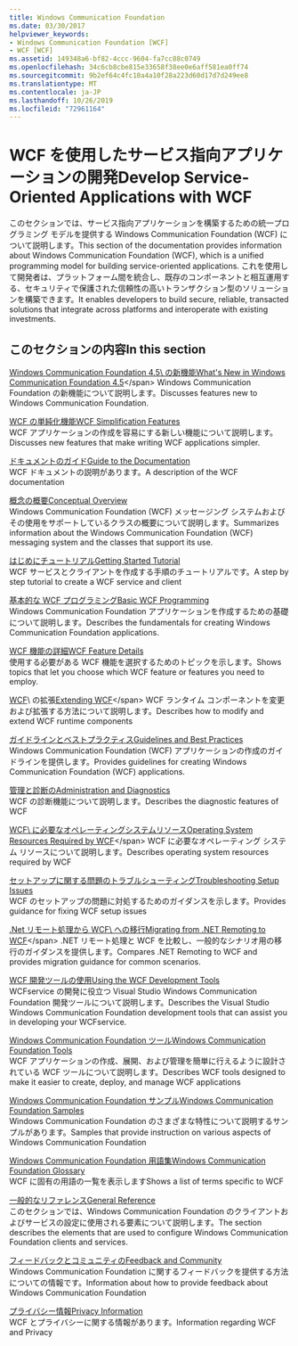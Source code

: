 ```yaml
---
title: Windows Communication Foundation
ms.date: 03/30/2017
helpviewer_keywords:
- Windows Communication Foundation [WCF]
- WCF [WCF]
ms.assetid: 149348a6-bf82-4ccc-9604-fa7cc88c0749
ms.openlocfilehash: 34c6cb8cbe815e33658f38ee0e6aff581ea0ff74
ms.sourcegitcommit: 9b2ef64c4fc10a4a10f28a223d60d17d7d249ee8
ms.translationtype: MT
ms.contentlocale: ja-JP
ms.lasthandoff: 10/26/2019
ms.locfileid: "72961164"
---
```

# <a name="develop-service-oriented-applications-with-wcf"></a><span data-ttu-id="4f893-102">WCF を使用したサービス指向アプリケーションの開発</span><span class="sxs-lookup"><span data-stu-id="4f893-102">Develop Service-Oriented Applications with WCF</span></span>

<span data-ttu-id="4f893-103">このセクションでは、サービス指向アプリケーションを構築するための統一プログラミング モデルを提供する Windows Communication Foundation (WCF) について説明します。</span><span class="sxs-lookup"><span data-stu-id="4f893-103">This section of the documentation provides information about Windows Communication Foundation (WCF), which is a unified programming model for building service-oriented applications.</span></span> <span data-ttu-id="4f893-104">これを使用して開発者は、プラットフォーム間を統合し、既存のコンポーネントと相互運用する、セキュリティで保護された信頼性の高いトランザクション型のソリューションを構築できます。</span><span class="sxs-lookup"><span data-stu-id="4f893-104">It enables developers to build secure, reliable, transacted solutions that integrate across platforms and interoperate with existing investments.</span></span>

## <a name="in-this-section"></a><span data-ttu-id="4f893-105">このセクションの内容</span><span class="sxs-lookup"><span data-stu-id="4f893-105">In this section</span></span>

 <span data-ttu-id="4f893-106">[Windows Communication Foundation 4.5\ の新機能](whats-new.md)</span><span class="sxs-lookup"><span data-stu-id="4f893-106">[What's New in Windows Communication Foundation 4.5](whats-new.md)\</span></span>
 <span data-ttu-id="4f893-107">Windows Communication Foundation の新機能について説明します。</span><span class="sxs-lookup"><span data-stu-id="4f893-107">Discusses features new to Windows Communication Foundation.</span></span>

 <span data-ttu-id="4f893-108">[WCF の単純化機能](wcf-simplification-features.md)</span><span class="sxs-lookup"><span data-stu-id="4f893-108">[WCF Simplification Features](wcf-simplification-features.md)</span></span>\
 <span data-ttu-id="4f893-109">WCF アプリケーションの作成を容易にする新しい機能について説明します。</span><span class="sxs-lookup"><span data-stu-id="4f893-109">Discusses new features that make writing WCF applications simpler.</span></span>

 <span data-ttu-id="4f893-110">[ドキュメントのガイド](guide-to-the-documentation.md)</span><span class="sxs-lookup"><span data-stu-id="4f893-110">[Guide to the Documentation](guide-to-the-documentation.md)</span></span>\
 <span data-ttu-id="4f893-111">WCF ドキュメントの説明があります。</span><span class="sxs-lookup"><span data-stu-id="4f893-111">A description of the WCF documentation</span></span>

 <span data-ttu-id="4f893-112">[概念の概要](conceptual-overview.md)</span><span class="sxs-lookup"><span data-stu-id="4f893-112">[Conceptual Overview](conceptual-overview.md)</span></span>\
 <span data-ttu-id="4f893-113">Windows Communication Foundation (WCF) メッセージング システムおよびその使用をサポートしているクラスの概要について説明します。</span><span class="sxs-lookup"><span data-stu-id="4f893-113">Summarizes information about the Windows Communication Foundation (WCF) messaging system and the classes that support its use.</span></span>

 <span data-ttu-id="4f893-114">[はじめにチュートリアル](getting-started-tutorial.md)</span><span class="sxs-lookup"><span data-stu-id="4f893-114">[Getting Started Tutorial](getting-started-tutorial.md)</span></span>\
 <span data-ttu-id="4f893-115">WCF サービスとクライアントを作成する手順のチュートリアルです。</span><span class="sxs-lookup"><span data-stu-id="4f893-115">A step by step tutorial to create a WCF service and client</span></span>

 <span data-ttu-id="4f893-116">[基本的な WCF プログラミング](basic-wcf-programming.md)</span><span class="sxs-lookup"><span data-stu-id="4f893-116">[Basic WCF Programming](basic-wcf-programming.md)</span></span>\
 <span data-ttu-id="4f893-117">Windows Communication Foundation アプリケーションを作成するための基礎について説明します。</span><span class="sxs-lookup"><span data-stu-id="4f893-117">Describes the fundamentals for creating Windows Communication Foundation applications.</span></span>

 <span data-ttu-id="4f893-118">[WCF 機能の詳細](./feature-details/index.md)</span><span class="sxs-lookup"><span data-stu-id="4f893-118">[WCF Feature Details](./feature-details/index.md)</span></span>\
 <span data-ttu-id="4f893-119">使用する必要がある WCF 機能を選択するためのトピックを示します。</span><span class="sxs-lookup"><span data-stu-id="4f893-119">Shows topics that let you choose which WCF feature or features you need to employ.</span></span>

 <span data-ttu-id="4f893-120">[WCF](./extending/index.md)\ の拡張</span><span class="sxs-lookup"><span data-stu-id="4f893-120">[Extending WCF](./extending/index.md)\</span></span>
 <span data-ttu-id="4f893-121">WCF ランタイム コンポーネントを変更および拡張する方法について説明します。</span><span class="sxs-lookup"><span data-stu-id="4f893-121">Describes how to modify and extend WCF runtime components</span></span>

 <span data-ttu-id="4f893-122">[ガイドラインとベストプラクティス](guidelines-and-best-practices.md)</span><span class="sxs-lookup"><span data-stu-id="4f893-122">[Guidelines and Best Practices](guidelines-and-best-practices.md)</span></span>\
 <span data-ttu-id="4f893-123">Windows Communication Foundation (WCF) アプリケーションの作成のガイドラインを提供します。</span><span class="sxs-lookup"><span data-stu-id="4f893-123">Provides guidelines for creating Windows Communication Foundation (WCF) applications.</span></span>

 <span data-ttu-id="4f893-124">[管理と診断の](./diagnostics/index.md)</span><span class="sxs-lookup"><span data-stu-id="4f893-124">[Administration and Diagnostics](./diagnostics/index.md)</span></span>\
 <span data-ttu-id="4f893-125">WCF の診断機能について説明します。</span><span class="sxs-lookup"><span data-stu-id="4f893-125">Describes the diagnostic features of WCF</span></span>

 <span data-ttu-id="4f893-126">[WCF\ に必要なオペレーティングシステムリソース](operating-system-resources-required-by-wcf.md)</span><span class="sxs-lookup"><span data-stu-id="4f893-126">[Operating System Resources Required by WCF](operating-system-resources-required-by-wcf.md)\</span></span>
 <span data-ttu-id="4f893-127">WCF に必要なオペレーティング システム リソースについて説明します。</span><span class="sxs-lookup"><span data-stu-id="4f893-127">Describes operating system resources required by WCF</span></span>

 <span data-ttu-id="4f893-128">[セットアップに関する問題のトラブルシューティング](troubleshooting-setup-issues.md)</span><span class="sxs-lookup"><span data-stu-id="4f893-128">[Troubleshooting Setup Issues](troubleshooting-setup-issues.md)</span></span>\
 <span data-ttu-id="4f893-129">WCF のセットアップの問題に対処するためのガイダンスを示します。</span><span class="sxs-lookup"><span data-stu-id="4f893-129">Provides guidance for fixing WCF setup issues</span></span>

 <span data-ttu-id="4f893-130">[.Net リモート処理から WCF\ への移行](migrating-from-net-remoting-to-wcf.md)</span><span class="sxs-lookup"><span data-stu-id="4f893-130">[Migrating from .NET Remoting to WCF](migrating-from-net-remoting-to-wcf.md)\</span></span>
 <span data-ttu-id="4f893-131">.NET リモート処理と WCF を比較し、一般的なシナリオ用の移行のガイダンスを提供します。</span><span class="sxs-lookup"><span data-stu-id="4f893-131">Compares .NET Remoting to WCF and provides migration guidance for common scenarios.</span></span>

 <span data-ttu-id="4f893-132">[WCF 開発ツールの使用](using-the-wcf-development-tools.md)</span><span class="sxs-lookup"><span data-stu-id="4f893-132">[Using the WCF Development Tools](using-the-wcf-development-tools.md)</span></span>\
 <span data-ttu-id="4f893-133">WCFservice の開発に役立つ Visual Studio Windows Communication Foundation 開発ツールについて説明します。</span><span class="sxs-lookup"><span data-stu-id="4f893-133">Describes the Visual Studio Windows Communication Foundation development tools that can assist you in developing your WCFservice.</span></span>

 <span data-ttu-id="4f893-134">[Windows Communication Foundation ツール](tools.md)</span><span class="sxs-lookup"><span data-stu-id="4f893-134">[Windows Communication Foundation Tools](tools.md)</span></span>\
 <span data-ttu-id="4f893-135">WCF アプリケーションの作成、展開、および管理を簡単に行えるように設計されている WCF ツールについて説明します。</span><span class="sxs-lookup"><span data-stu-id="4f893-135">Describes WCF tools designed to make it easier to create, deploy, and manage WCF applications</span></span>

 <span data-ttu-id="4f893-136">[Windows Communication Foundation サンプル](./samples/index.md)</span><span class="sxs-lookup"><span data-stu-id="4f893-136">[Windows Communication Foundation Samples](./samples/index.md)</span></span>\
 <span data-ttu-id="4f893-137">Windows Communication Foundation のさまざまな特性について説明するサンプルがあります。</span><span class="sxs-lookup"><span data-stu-id="4f893-137">Samples that provide instruction on various aspects of Windows Communication Foundation</span></span>

 <span data-ttu-id="4f893-138">[Windows Communication Foundation 用語集](glossary.md)</span><span class="sxs-lookup"><span data-stu-id="4f893-138">[Windows Communication Foundation Glossary](glossary.md)</span></span>\
 <span data-ttu-id="4f893-139">WCF に固有の用語の一覧を表示します</span><span class="sxs-lookup"><span data-stu-id="4f893-139">Shows a list of terms specific to WCF</span></span>

 <span data-ttu-id="4f893-140">[一般的なリファレンス](general-reference.md)</span><span class="sxs-lookup"><span data-stu-id="4f893-140">[General Reference](general-reference.md)</span></span>\
 <span data-ttu-id="4f893-141">このセクションでは、Windows Communication Foundation のクライアントおよびサービスの設定に使用される要素について説明します。</span><span class="sxs-lookup"><span data-stu-id="4f893-141">The section describes the elements that are used to configure Windows Communication Foundation clients and services.</span></span>

 <span data-ttu-id="4f893-142">[フィードバックとコミュニティの](feedback-and-community.md)</span><span class="sxs-lookup"><span data-stu-id="4f893-142">[Feedback and Community](feedback-and-community.md)</span></span>\
 <span data-ttu-id="4f893-143">Windows Communication Foundation に関するフィードバックを提供する方法についての情報です。</span><span class="sxs-lookup"><span data-stu-id="4f893-143">Information about how to provide feedback about Windows Communication Foundation</span></span>

 <span data-ttu-id="4f893-144">[プライバシー情報](privacy-information.md)</span><span class="sxs-lookup"><span data-stu-id="4f893-144">[Privacy Information](privacy-information.md)</span></span>\
 <span data-ttu-id="4f893-145">WCF とプライバシーに関する情報があります。</span><span class="sxs-lookup"><span data-stu-id="4f893-145">Information regarding WCF and Privacy</span></span>
